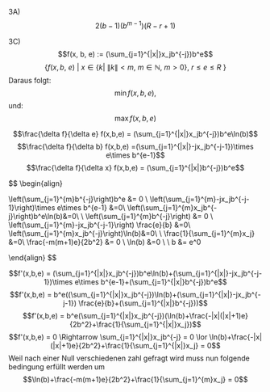 3A)
$$2(b-1)(b^{m-1})(R-r+1)$$

3C)
$$f(x, b, e) := (\sum_{j=1}^{|x|}x_jb^{-j})b^e$$
$$\left\{f(x, b,\ e)\ |\ x\in\{k|\ \|k\| <m ,\ m\in \mathbb{N},\ m> 0\},\ r \leq e \leq R\ \right\}$$
Daraus folgt:
$$ \min f(x, b, e), $$
und:
$$\max f(x, b, e)$$

$$\frac{\delta f}{\delta e} f(x,b,e) = (\sum_{j=1}^{|x|}x_jb^{-j})b^e\ln(b)$$
$$\frac{\delta f}{\delta b} f(x,b,e) =(\sum_{j=1}^{|x|}-jx_jb^{-j-1})\times e\times b^{e-1}$$
$$\frac{\delta f}{\delta x} f(x,b,e) = (\sum_{j=1}^{|x|}b^{-j})b^e$$




$$
\begin{align}

\left(\sum_{j=1}^{m}b^{-j}\right)b^e &= 0 \\
\left(\sum_{j=1}^{m}-jx_jb^{-j-1}\right)\times e\times b^{e-1} &=0\\
\left(\sum_{j=1}^{m}x_jb^{-j}\right)b^e\ln(b)&=0\\
\\
\left(\sum_{j=1}^{m}b^{-j}\right) &= 0 \\
\left(\sum_{j=1}^{m}-jx_jb^{-j-1}\right) \frac{e}{b} &=0\\
\left(\sum_{j=1}^{m}x_jb^{-j}\right)\ln(b)&=0\\
\\
\frac{1}{\sum_{j=1}^{m}x_j} &=0\\
\frac{-m(m+1)e}{2b^2} &= 0 \\
\ln(b) &=0 \\
\\
b &= e^0


\end{align}
$$








$$f'(x,b,e) = (\sum_{j=1}^{|x|}x_jb^{-j})b^e\ln(b)+(\sum_{j=1}^{|x|}-jx_jb^{-j-1})\times e\times b^{e-1}+(\sum_{j=1}^{|x|}b^{-j})b^e$$
$$f'(x,b,e) = b^e((\sum_{j=1}^{|x|}x_jb^{-j})\ln(b)+(\sum_{j=1}^{|x|}-jx_jb^{-j-1}) \frac{e}{b}+(\sum_{j=1}^{|x|}b^{-j}))$$
$$f'(x,b,e) = b^e(\sum_{j=1}^{|x|}x_jb^{-j})(\ln(b)+\frac{-|x|(|x|+1)e}{2b^2}+\frac{1}{\sum_{j=1}^{|x|}x_j})$$
$$f'(x,b,e) = 0 \Rightarrow \sum_{j=1}^{|x|}x_jb^{-j} = 0 \lor \ln(b)+\frac{-|x|(|x|+1)e}{2b^2}+\frac{1}{\sum_{j=1}^{|x|}x_j} = 0$$
Weil nach einer Null verschiedenen zahl gefragt wird muss nun folgende bedingung erfüllt werden um 
$$\ln(b)+\frac{-m(m+1)e}{2b^2}+\frac{1}{\sum_{j=1}^{m}x_j} = 0$$
$$$$